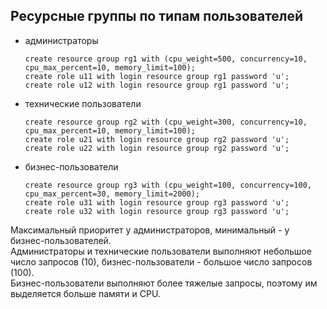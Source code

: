 ## Ресурсные группы по типам пользователей ##   
* администраторы   
  ```
  create resource group rg1 with (cpu_weight=500, concurrency=10, cpu_max_percent=10, memory_limit=100);
  create role u11 with login resource group rg1 password 'u';
  create role u12 with login resource group rg1 password 'u';
  ```  
* технические пользователи   
  ```
  create resource group rg2 with (cpu_weight=300, concurrency=10, cpu_max_percent=10, memory_limit=100);
  create role u21 with login resource group rg2 password 'u';
  create role u22 with login resource group rg2 password 'u';
  ```
* бизнес-пользователи   
  ```
  create resource group rg3 with (cpu_weight=100, concurrency=100, cpu_max_percent=30, memory_limit=2000);
  create role u31 with login resource group rg3 password 'u';
  create role u32 with login resource group rg3 password 'u';
  ```
Максимальный приоритет у администраторов, минимальный - у бизнес-пользователей.   
Администраторы и технические пользователи выполняют небольшое число запросов (10), бизнес-пользователи - большое число запросов (100).   
Бизнес-пользователи выполняют более тяжелые запросы, поэтому им выделяется больше памяти и CPU.
